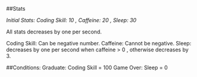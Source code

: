 ##Stats

_Initial Stats: Coding Skill: 10 , Caffeine: 20 , Sleep: 30_

All stats decreases by one per second.

Coding Skill: Can be negative number.
Caffeine: Cannot be negative.
Sleep: decreases by one per second when caffeine > 0 , otherwise decreases by 3.

##Conditions:
Graduate: Coding Skill = 100
Game Over: Sleep = 0
